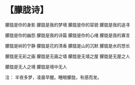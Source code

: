 # 【朦胧诗】

朦胧是你的身影
朦胧是我的梦境
朦胧是你的容貌
朦胧是我的追寻

朦胧是你的幽怨
朦胧是我的诗篇
朦胧是你的心绪
朦胧是我的寡言

朦胧是树的宁静
朦胧是花的清香
朦胧是山的沉默
朦胧是水的悠长

朦胧是无彩之画
朦胧是无画之墙
朦胧是无墙之屋
朦胧是无屋之人

朦胧是无人之境
朦胧是境中无人

注： 半夜多梦，凌晨早醒。睡眼朦胧，有感而发。